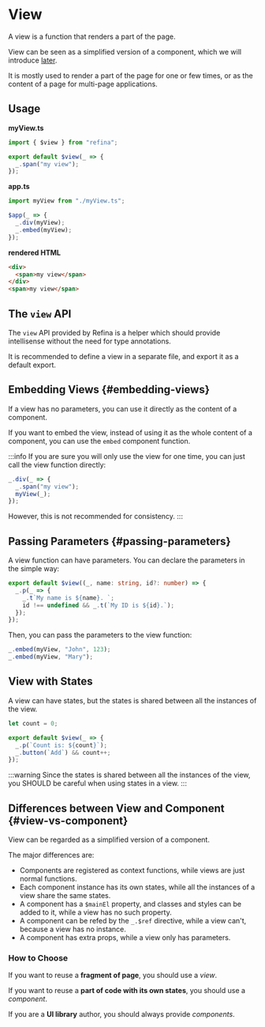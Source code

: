 # View

A view is a function that renders a part of the page.

View can be seen as a simplified version of a component, which we will introduce [later](#view-vs-component).

It is mostly used to render a part of the page for one or few times, or as the content of a page for multi-page applications.

## Usage

**myView.ts**

```ts
import { $view } from "refina";

export default $view(_ => {
  _.span("my view");
});
```

**app.ts**

```ts
import myView from "./myView.ts";

$app(_ => {
  _.div(myView);
  _.embed(myView);
});
```

**rendered HTML**

```html
<div>
  <span>my view</span>
</div>
<span>my view</span>
```

## The `view` API

The `view` API provided by Refina is a helper which should provide intellisense without the need for type annotations.

It is recommended to define a view in a separate file, and export it as a default export.

## Embedding Views {#embedding-views}

If a view has no parameters, you can use it directly as the content of a component.

If you want to embed the view, instead of using it as the whole content of a component, you can use the `embed` component function.

:::info
If you are sure you will only use the view for one time, you can just call the view function directly:

```ts
_.div(_ => {
  _.span("my view");
  myView(_);
});
```

However, this is not recommended for consistency.
:::

## Passing Parameters {#passing-parameters}

A view function can have parameters. You can declare the parameters in the simple way:

```ts
export default $view((_, name: string, id?: number) => {
  _.p(_ => {
    _.t`My name is ${name}. `;
    id !== undefined && _.t(`My ID is ${id}.`);
  });
});
```

Then, you can pass the parameters to the view function:

```ts
_.embed(myView, "John", 123);
_.embed(myView, "Mary");
```

## View with States

A view can have states, but the states is shared between all the instances of the view.

```ts
let count = 0;

export default $view(_ => {
  _.p(`Count is: ${count}`);
  _.button(`Add`) && count++;
});
```

:::warning
Since the states is shared between all the instances of the view, you SHOULD be careful when using states in a view.
:::

## Differences between View and Component {#view-vs-component}

View can be regarded as a simplified version of a component.

The major differences are:

- Components are registered as context functions, while views are just normal functions.
- Each component instance has its own states, while all the instances of a view share the same states.
- A component has a `$mainEl` property, and classes and styles can be added to it, while a view has no such property.
- A component can be refed by the `_.$ref` directive, while a view can't, because a view has no instance.
- A component has extra props, while a view only has parameters.

### How to Choose

If you want to reuse a **fragment of page**, you should use a _view_.

If you want to reuse a **part of code with its own states**, you should use a _component_.

If you are a **UI library** author, you should always provide _components_.
